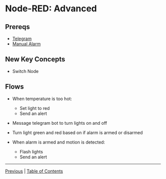 # Node-RED: Advanced

## Prereqs
- [Telegram](https://flows.nodered.org/node/node-red-contrib-telegrambot-home)
- [Manual Alarm](https://www.home-assistant.io/integrations/manual/)

## New Key Concepts
- Switch Node

## Flows
- When temperature is too hot:
  - Set light to red
  - Send an alert

- Message telegram bot to turn lights on and off

- Turn light green and red based on if alarm is armed or disarmed
- When alarm is armed and motion is detected:
  - Flash lights
  - Send an alert
  
***

[Previous](simple.md) |
[Table of Contents](../README.md#table-of-contents)